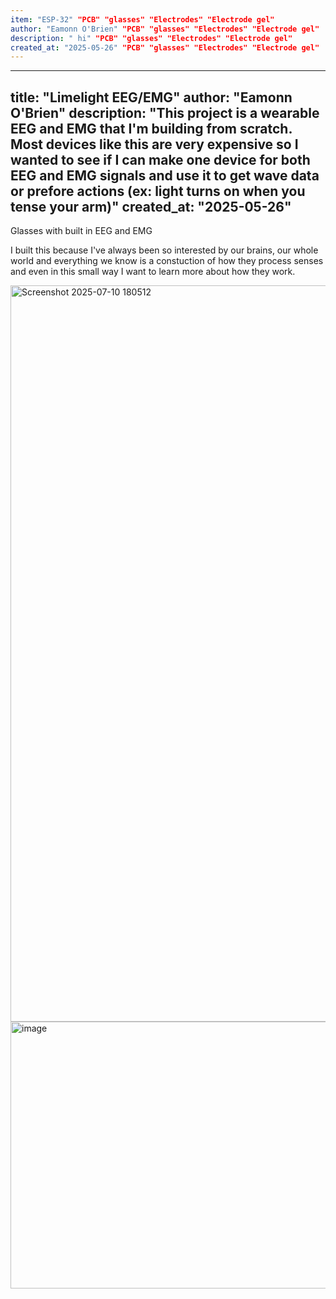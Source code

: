```yaml
---
item: "ESP-32" "PCB" "glasses" "Electrodes" "Electrode gel"
author: "Eamonn O'Brien" "PCB" "glasses" "Electrodes" "Electrode gel"
description: " hi" "PCB" "glasses" "Electrodes" "Electrode gel"
created_at: "2025-05-26" "PCB" "glasses" "Electrodes" "Electrode gel"
---
```

---
title: "Limelight EEG/EMG"
author: "Eamonn O'Brien"
description: "This project is a wearable EEG and EMG that I'm building from scratch. Most devices like this are very expensive so I wanted to see if I can make one device for both EEG and EMG signals and use it to get wave data or prefore actions (ex: light turns on when you tense your arm)"
created_at: "2025-05-26"
---


Glasses with built in EEG and EMG

I built this because I've always been so interested by our brains, our whole world and everything we know is a constuction of how they process senses and even in this small way I want to learn more about how they work.


<img width="927" height="1178" alt="Screenshot 2025-07-10 180512" src="https://github.com/user-attachments/assets/fddb8f3f-f1c5-4119-aba0-ea0bc01eed32" />


<img width="1409" height="427" alt="image" src="https://github.com/user-attachments/assets/405cda73-df16-44bf-8927-c968d0947b71" />




